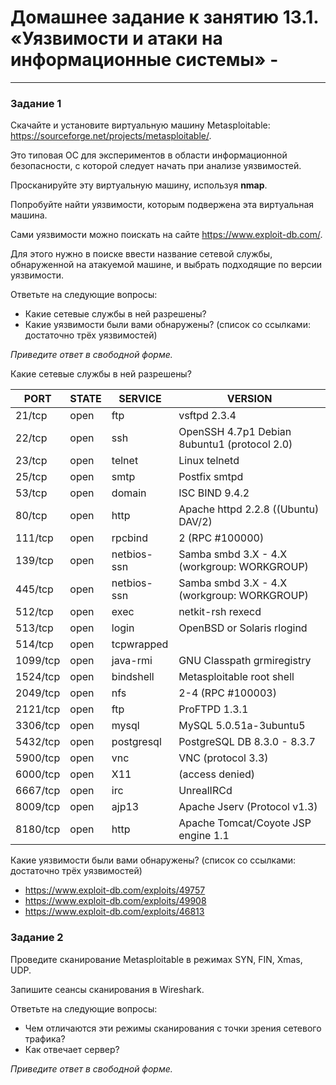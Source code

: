 # Домашнее задание к занятию 13.1. «Уязвимости и атаки на информационные системы» - 


------

### Задание 1

Скачайте и установите виртуальную машину Metasploitable: https://sourceforge.net/projects/metasploitable/.

Это типовая ОС для экспериментов в области информационной безопасности, с которой следует начать при анализе уязвимостей.

Просканируйте эту виртуальную машину, используя **nmap**.

Попробуйте найти уязвимости, которым подвержена эта виртуальная машина.

Сами уязвимости можно поискать на сайте https://www.exploit-db.com/.

Для этого нужно в поиске ввести название сетевой службы, обнаруженной на атакуемой машине, и выбрать подходящие по версии уязвимости.

Ответьте на следующие вопросы:

- Какие сетевые службы в ней разрешены?
- Какие уязвимости были вами обнаружены? (список со ссылками: достаточно трёх уязвимостей)
  
*Приведите ответ в свободной форме.*  

Какие сетевые службы в ней разрешены?


PORT    	| STATE 	       |SERVICE               | VERSION
----------------|----------------------|----------------------|----------------------
21/tcp   	|open  	               |ftp                   |vsftpd 2.3.4
22/tcp   	|open  		       |ssh                   |OpenSSH 4.7p1 Debian 8ubuntu1 (protocol 2.0)
23/tcp  	|open  	               |telnet                |Linux telnetd
25/tcp  	|open  	    	       |smtp                  |Postfix smtpd
53/tcp  	|open  	               |domain                |ISC BIND 9.4.2
80/tcp  	|open  	               |http                  |Apache httpd 2.2.8 ((Ubuntu) DAV/2)
111/tcp  	|open  	               |rpcbind               |2 (RPC #100000)
139/tcp  	|open                  |netbios-ssn           |Samba smbd 3.X - 4.X (workgroup: WORKGROUP)
445/tcp  	|open                  |netbios-ssn           |Samba smbd 3.X - 4.X (workgroup: WORKGROUP)
512/tcp  	|open                  | exec                 |netkit-rsh rexecd
513/tcp  	|open                  |login                 |OpenBSD or Solaris rlogind
514/tcp  	|open                  |tcpwrapped            |
1099/tcp 	|open                  |java-rmi              |GNU Classpath grmiregistry
1524/tcp 	|open                  | bindshell            |Metasploitable root shell
2049/tcp 	|open                  | nfs                  |2-4 (RPC #100003)
2121/tcp 	|open                  |ftp                   |ProFTPD 1.3.1
3306/tcp 	|open                  |mysql                 |MySQL 5.0.51a-3ubuntu5
5432/tcp 	|open                  |postgresql            |PostgreSQL DB 8.3.0 - 8.3.7
5900/tcp 	|open                  | vnc                  |VNC (protocol 3.3)
6000/tcp 	|open                  |X11                   |(access denied)
6667/tcp 	|open                  |irc                   |UnrealIRCd
8009/tcp 	|open                  |ajp13                 |Apache Jserv (Protocol v1.3)
8180/tcp 	|open                  |http                  |Apache Tomcat/Coyote JSP engine 1.1




Какие уязвимости были вами обнаружены? (список со ссылками: достаточно трёх уязвимостей)
 
* https://www.exploit-db.com/exploits/49757 
* https://www.exploit-db.com/exploits/49908 
* https://www.exploit-db.com/exploits/46813 
	



### Задание 2

Проведите сканирование Metasploitable в режимах SYN, FIN, Xmas, UDP.

Запишите сеансы сканирования в Wireshark.

Ответьте на следующие вопросы:

- Чем отличаются эти режимы сканирования с точки зрения сетевого трафика?
- Как отвечает сервер?

*Приведите ответ в свободной форме.*
